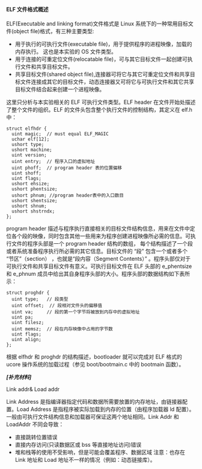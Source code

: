 #### ELF 文件格式概述

ELF(Executable and linking format)文件格式是 Linux 系统下的一种常用目标文件(object file)格式，有三种主要类型:

- 用于执行的可执行文件(executable file)，用于提供程序的进程映像，加载的内存执行。 这也是本实验的 OS 文件类型。
- 用于连接的可重定位文件(relocatable file)，可与其它目标文件一起创建可执行文件和共享目标文件。
- 共享目标文件(shared object file),连接器可将它与其它可重定位文件和共享目标文件连接成其它的目标文件，动态连接器又可将它与可执行文件和其它共享目标文件结合起来创建一个进程映像。

这里只分析与本实验相关的 ELF 可执行文件类型。ELF header 在文件开始处描述了整个文件的组织。ELF 的文件头包含整个执行文件的控制结构，其定义在 elf.h 中：

```
struct elfhdr {
  uint magic;  // must equal ELF_MAGIC
  uchar elf[12];
  ushort type;
  ushort machine;
  uint version;
  uint entry;  // 程序入口的虚拟地址
  uint phoff;  // program header 表的位置偏移
  uint shoff;
  uint flags;
  ushort ehsize;
  ushort phentsize;
  ushort phnum; //program header表中的入口数目
  ushort shentsize;
  ushort shnum;
  ushort shstrndx;
};
```

program header 描述与程序执行直接相关的目标文件结构信息，用来在文件中定位各个段的映像，同时包含其他一些用来为程序创建进程映像所必需的信息。可执行文件的程序头部是一个 program header 结构的数组， 每个结构描述了一个段或者系统准备程序执行所必需的其它信息。目标文件的 “段” 包含一个或者多个 “节区”（section） ，也就是“段内容（Segment Contents）” 。程序头部仅对于可执行文件和共享目标文件有意义。可执行目标文件在 ELF 头部的 e_phentsize 和 e_phnum 成员中给出其自身程序头部的大小。程序头部的数据结构如下表所示：

```
struct proghdr {
  uint type;   // 段类型
  uint offset;  // 段相对文件头的偏移值
  uint va;     // 段的第一个字节将被放到内存中的虚拟地址
  uint pa;
  uint filesz;
  uint memsz;  // 段在内存映像中占用的字节数
  uint flags;
  uint align;
};
```

根据 elfhdr 和 proghdr 的结构描述，bootloader 就可以完成对 ELF 格式的 ucore 操作系统的加载过程（参见 boot/bootmain.c 中的 bootmain 函数）。

**_[补充材料]_**

Link addr& Load addr

Link Address 是指编译器指定代码和数据所需要放置的内存地址，由链接器配置。Load Address 是指程序被实际加载到内存的位置（由程序加载器 ld 配置）。一般由可执行文件结构信息和加载器可保证这两个地址相同。Link Addr 和 LoadAddr 不同会导致：

- 直接跳转位置错误
- 直接内存访问(只读数据区或 bss 等直接地址访问)错误
- 堆和栈等的使用不受影响，但是可能会覆盖程序、数据区域
  注意：也存在 Link 地址和 Load 地址不一样的情况（例如：动态链接库）。

